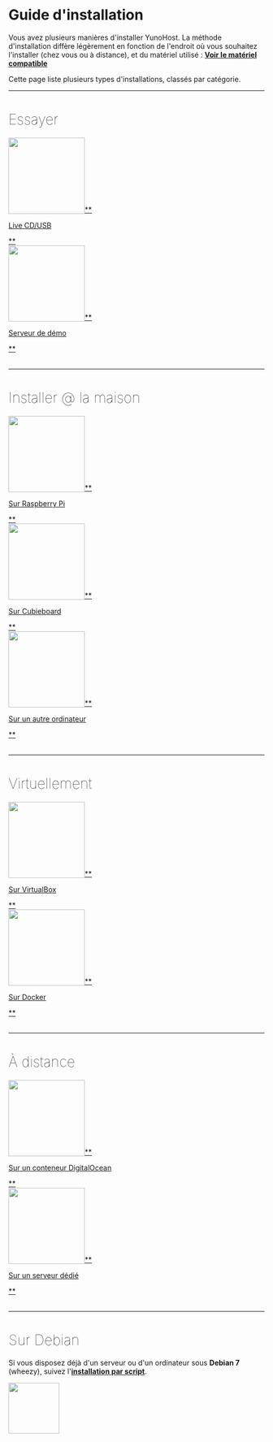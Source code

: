 # Guide d'installation

Vous avez plusieurs manières d'installer YunoHost. La méthode d'installation diffère légèrement en fonction de l'endroit où vous souhaitez l'installer (chez vous ou à distance), et du matériel utilisé : **[Voir le matériel compatible](/hardware_fr)**

Cette page liste plusieurs types d'installations, classés par catégorie.

---

<h1 style="font-weight: 100">Essayer</h1>

<div class="row">

<div class="col col-md-3 text-center">
<a href="/try_at_home"><img src="https://yunohost.org/images/usb_key.png" height=150 style="vertical-align:bottom">**<p>Live CD/USB</p>**</a>
</div>

<div class="col col-md-3 text-center">
<a href="/try"><img height=150 src="https://yunohost.org/logo.png" style="vertical-align:bottom">**<p>Serveur de démo</p>**</a>
</div>


</div>

<br>

---

<h1 style="font-weight: 100">Installer @ la maison</h1>

<div class="row">

<div class="col col-md-3 text-center">
<a href="/install_on_raspberry_fr"><img src="https://yunohost.org/images/Raspberry_Pi_-_Model_A.jpg" height=150 style="vertical-align:bottom">**<p>Sur Raspberry Pi</p>**</a>
</div>

<div class="col col-md-3 text-center">
<a href="/install_on_cubieboard_fr"><img src="https://yunohost.org/images/cubieboard2.png" height=150 style="vertical-align:bottom">**<p>Sur Cubieboard</p>**</a>
</div>

<div class="col col-md-3 text-center">
<a href="/install_iso_fr"><img src="https://yunohost.org/images/laptop.png" height=150 style="vertical-align:bottom">**<p>Sur un autre ordinateur</p>**</a>
</div>

</div>

<br>

---

<h1 style="font-weight: 100">Virtuellement</h1>

<div class="row">

<div class="col col-md-3 text-center">
<a href="/install_on_virtualbox_fr"><img src="https://yunohost.org/images/virtualbox.png" height=150 style="vertical-align:bottom">**<p>Sur VirtualBox</p>**</a>
</div>


<div class="col col-md-3 text-center">
<a href="/docker_fr"><img src="https://yunohost.org/images/docker.png" height=150 style="vertical-align:bottom">**<p>Sur Docker</p>**</a>
</div>

</div>

<br>

---

<h1 style="font-weight: 100">À distance</h1>

<div class="row">

<div class="col col-md-3 text-center">
<a href="/install_on_digitalocean_fr"><img src="https://yunohost.org/images/digitalocean.png" height=150 style="vertical-align:bottom">**<p>Sur un conteneur DigitalOcean</p>**</a>
</div>

<div class="col col-md-3 text-center">
<a href="/install_on_dedicated_server_fr"><img src="https://yunohost.org/images/vps.png" height=150 style="vertical-align:bottom">**<p>Sur un serveur dédié</p>**</a>
</div>

</div>

<br>

---

<h1 style="font-weight: 100">Sur Debian</h1>

Si vous disposez déjà d'un serveur ou d'un ordinateur sous **Debian 7** (wheezy), suivez l'**[installation par script](/install_on_debian_fr)**.

<a href="/install_on_debian"><img width=100 src="https://yunohost.org/images/debian-logo.png"></a>
